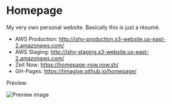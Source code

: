 # Homepage

My very own personal website. Basically this is just a résumé.

-   AWS Production: http://ishv-production.s3-website.us-east-2.amazonaws.com/
-   AWS Staging: http://ishv-staging.s3-website.us-east-2.amazonaws.com/
-   Zeit Now: https://homepage-now.now.sh/
-   GH-Pages: https://timagixe.github.io/homepage/

Preview:

![Preview image](https://i.imgur.com/wbWATra.png)
